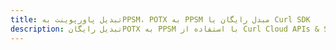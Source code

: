 ---title: تبدیل پاورپوینت بهPPSM، POTX به PPSM مبدل رایگان یا Curl SDKdescription: تبدیل رایگانPOTX به PPSM با استفاده از Curl Cloud APIs & SDK. همچنین اسناد Microsoft PowerPoint را در Cloud ایجاد، ویرایش و رندر کنید.---